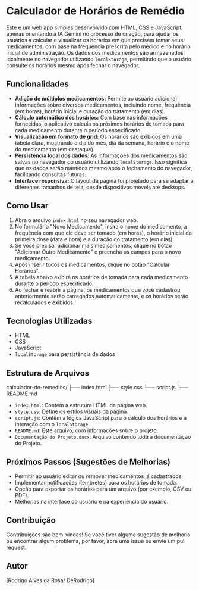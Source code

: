 # Calculador de Horários de Remédio

Este é um web app simples desenvolvido com HTML, CSS e JavaScript, apenas orientando a IA Gemini no processo de criação, para ajudar os usuários a calcular e visualizar os horários em que precisam tomar seus medicamentos, 
com base na frequência prescrita pelo médico e no horário inicial de administração. Os dados dos medicamentos 
são armazenados localmente no navegador utilizando `localStorage`, permitindo que o usuário consulte os horários mesmo após fechar o navegador.

## Funcionalidades

* **Adição de múltiplos medicamentos:** Permite ao usuário adicionar informações sobre diversos medicamentos, incluindo nome, frequência (em horas), horário inicial e duração do tratamento (em dias).
* **Cálculo automático dos horários:** Com base nas informações fornecidas, o aplicativo calcula os próximos horários de tomada para cada medicamento durante o período especificado.
* **Visualização em formato de grid:** Os horários são exibidos em uma tabela clara, mostrando o dia do mês, dia da semana, horário e o nome do medicamento (em destaque).
* **Persistência local dos dados:** As informações dos medicamentos são salvas no navegador do usuário utilizando `localStorage`. Isso significa que os dados serão mantidos mesmo após o fechamento do navegador, facilitando consultas futuras.
* **Interface responsiva:** O layout da página foi projetado para se adaptar a diferentes tamanhos de tela, desde dispositivos móveis até desktops.

## Como Usar

1.  Abra o arquivo `index.html` no seu navegador web.
2.  No formulário "Novo Medicamento", insira o nome do medicamento, a frequência com que ele deve ser tomado (em horas), o horário inicial da primeira dose (data e hora) e a duração do tratamento (em dias).
3.  Se você precisar adicionar mais medicamentos, clique no botão "Adicionar Outro Medicamento" e preencha os campos para o novo medicamento.
4.  Após inserir todos os medicamentos, clique no botão "Calcular Horários".
5.  A tabela abaixo exibirá os horários de tomada para cada medicamento durante o período especificado.
6.  Ao fechar e reabrir a página, os medicamentos que você cadastrou anteriormente serão carregados automaticamente, e os horários serão recalculados e exibidos.

## Tecnologias Utilizadas

* HTML
* CSS
* JavaScript
* `localStorage` para persistência de dados

## Estrutura de Arquivos

calculador-de-remedios/
├── index.html
├── style.css
└── script.js
└── README.md


* `index.html`: Contém a estrutura HTML da página web.
* `style.css`: Define os estilos visuais da página.
* `script.js`: Contém a lógica JavaScript para o cálculo dos horários e a interação com o `localStorage`.
* `README.md`: Este arquivo, com informações sobre o projeto.
* `Documentação do Projeto.docx`: Arquivo contendo toda a documentação do Projeto.

## Próximos Passos (Sugestões de Melhorias)

* Permitir ao usuário editar ou remover medicamentos já cadastrados.
* Implementar notificações (lembretes) para os horários de tomada.
* Opção para exportar os horários para um arquivo (por exemplo, CSV ou PDF).
* Melhorias na interface do usuário e na experiência do usuário.

## Contribuição

Contribuições são bem-vindas! Se você tiver alguma sugestão de melhoria ou encontrar algum problema, por favor, abra uma issue ou envie um pull request.

## Autor

[Rodrigo Alves da Rosa/ DeRodrigo]
